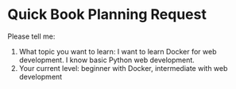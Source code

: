 # Quick Book Planning Request

Please tell me:
1. What topic you want to learn: I want to learn Docker for web development. I know basic Python web development.
2. Your current level: beginner with Docker, intermediate with web development 